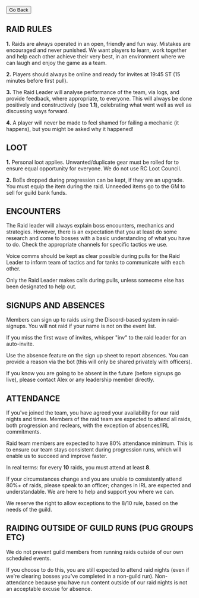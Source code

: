 <head>
<link rel="stylesheet" type="text/css" href="/css/main.css">
</head>

<button onclick="history.back()">Go Back</button>

## **RAID RULES** 

**1.** Raids are always operated in an open, friendly and fun way. Mistakes are encouraged and never punished. We want players to learn, work together and help each other achieve their very best, in an environment where we can laugh and enjoy the game as a team.  

**2.** Players should always be online and ready for invites at 19:45 ST (15 minutes before first pull). 

**3.** The Raid Leader will analyse performance of the team, via logs, and provide feedback, where appropriate, to everyone. This will always be done positively and constructively (see **1.1**), celebrating what went well as well as discussing ways forward. 

**4.** A player will never be made to feel shamed for failing a mechanic (it happens), but you might be asked why it happened! 



## **LOOT** 

**1.** Personal loot applies. Unwanted/duplicate gear must be rolled for to ensure equal opportunity for everyone. We do not use RC Loot Council.

**2.** BoEs dropped during progression can be kept, if they are an upgrade. You must equip the item during the raid. Unneeded items go to the GM to sell for guild bank funds. 





## **ENCOUNTERS** 

The Raid leader will always explain boss encounters, mechanics and strategies. However, there is an expectation that you at least do some research and come to bosses with a basic understanding of what you have to do. Check the appropriate channels for specific tactics we use.

Voice comms should be kept as clear possible during pulls for the Raid Leader to inform team of tactics and for tanks to communicate with each other.

Only the Raid Leader makes calls during pulls, unless someome else has been designated to help out. 

## SIGNUPS AND ABSENCES

Members can sign up to raids using the Discord-based system in raid-signups. You will not raid if your name is not on the event list. 

If you miss the first wave of invites, whisper "inv" to the raid leader for an auto-invite.

Use the absence feature on the sign up sheet to report absences. You can provide a reason via the bot (this will only be shared privately with officers).

If you know you are going to be absent in the future (before signups go live), please contact Alex or any leadership member directly. 

## ATTENDANCE

If you've joined the team, you have agreed your availability for our raid nights and times. Members of the raid team are expected to attend all raids, both progression and reclears, with the exception of absences/IRL commitments. 

Raid team members are expected to have 80% attendance minimum. This is to ensure our team stays consistent during progression runs, which will enable us to succeed and improve faster. 

In real terms: for every **10** raids, you must attend at least **8**. 

If your circumstances change and you are unable to consistently attend 80%+ of raids, please speak to an officer; changes in IRL are expected and understandable. We are here to help and support you where we can. 

We reserve the right to allow exceptions to the 8/10 rule, based on the needs of the guild.

## RAIDING OUTSIDE OF GUILD RUNS (PUG GROUPS ETC)

We do not prevent guild members from running raids outside of our own scheduled events. 

If you choose to do this, you are still expected to attend raid nights (even if we're clearing bosses you've completed in a non-guild run). Non-attendance because you have run content outside of our raid nights is not an acceptable excuse for absence. 

